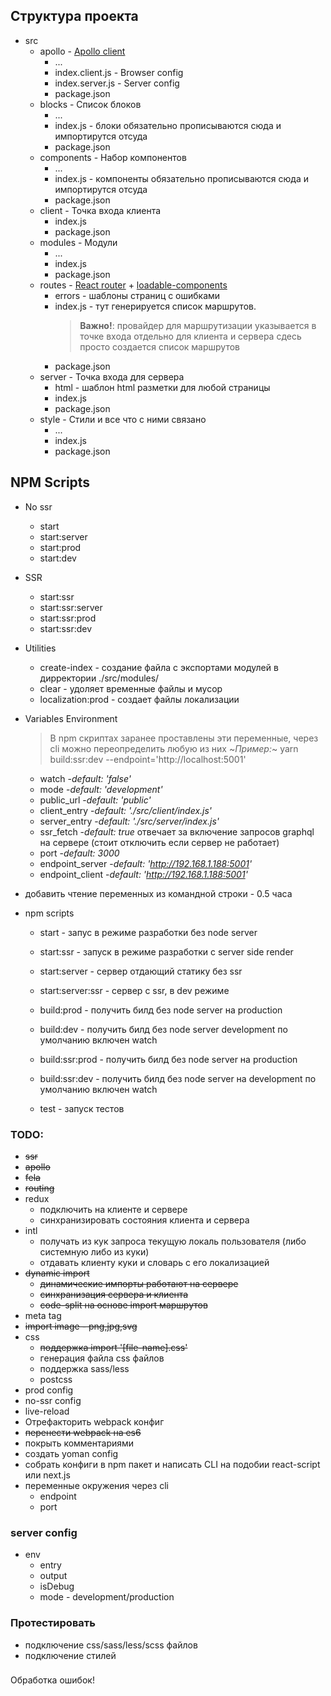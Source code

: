 

## Структура проекта

* src
    * apollo - [Apollo client](https://www.apollographql.com/)
        * ...
        * index.client.js - Browser config
        * index.server.js - Server config
        * package.json
    * blocks - Список блоков
        * ...
        * index.js - блоки обязательно прописываются сюда и импортирутся отсуда
        * package.json
    * components - Набор компонентов
        * ...
        * index.js - компоненты обязательно прописываются сюда и импортирутся отсуда
        * package.json
    * client - Точка входа клиента
        * index.js 
        * package.json
    * modules - Модули 
        * ...
        * index.js
        * package.json
    * routes - [React router](https://reacttraining.com/) + [loadable-components](https://github.com/smooth-code/loadable-components)
        * errors - шаблоны страниц с ошибками
        * index.js - тут генерируется список маршрутов. 
            > **Важно!**: провайдер для маршрутизации указывается в точке входа отдельно для клиента и сервера
            сдесь просто создается список маршрутов
        * package.json
    * server - Точка входа для сервера
        * html - шаблон html разметки для любой страницы
        * index.js 
        * package.json
    * style - Стили и все что с ними связано
        * ...
        * index.js
        * package.json


## NPM Scripts

* No ssr
    * start
    * start:server
    * start:prod
    * start:dev
    
* SSR
    * start:ssr 
    * start:ssr:server
    * start:ssr:prod
    * start:ssr:dev

* Utilities
    * create-index - создание файла с экспортами модулей в дирректории ./src/modules/   
    * clear - удоляет временные файлы и мусор
    * localization:prod - создает файлы локализации  
    

* Variables Environment
    > В npm скриптах заранее проставлены эти переменные, через cli можно переопределить любую из них
     ~*Пример:*~ yarn build:ssr:dev --endpoint='http://localhost:5001'
    * watch -*default: 'false'*
    * mode -*default: 'development'*
    * public_url -*default: 'public'*
    * client_entry -*default: './src/client/index.js'*
    * server_entry -*default: './src/server/index.js'*
    * ssr_fetch -*default: true* отвечает за включение запросов graphql на сервере (стоит отключить если сервер не работает)
    * port -*default: 3000* 
    * endpoint_server -*default: 'http://192.168.1.188:5001'* 
    * endpoint_client -*default: 'http://192.168.1.188:5001'* 




* добавить чтение переменных из командной строки - 0.5 часа
* npm scripts
    * start - запус в режиме разработки без node server
    * start:ssr - запуск в режиме разработки с server side render
    * start:server - сервер отдающий статику без ssr
    * start:server:ssr - сервер с ssr, в dev режиме
    
    * build:prod - получить билд без node server на production
    * build:dev - получить билд без node server development по умолчанию включен watch
    
    * build:ssr:prod - получить билд без node server на production
    * build:ssr:dev - получить билд без node server на development по умолчанию включен watch
    * test - запуск тестов
    




### TODO:
* ~~ssr~~
* ~~apollo~~
* ~~fela~~
* ~~routing~~
* redux
    * подключить на клиенте и сервере
    * синхранизировать состояния клиента и сервера
* intl
    * получать из кук запроса текущую локаль пользователя (либо системную либо из куки)
    * отдавать клиенту куки и словарь с его локализацией
* ~~dynamic import~~
    * ~~динамические импорты работают на сервере~~
    * ~~синхранизация сервера и клиента~~
    * ~~code-split на основе import маршрутов~~
* meta tag
* ~~import image - png,jpg,svg~~
* css
    * ~~поддержка import '[file-name].css'~~
    * генерация файла css файлов
    * поддержка sass/less
    * postcss
* prod config
* no-ssr config
* live-reload
* Отрефакторить webpack конфиг
* ~~перенести webpack на es6~~
* покрыть комментариями
* создать yoman config
* собрать конфиги в npm пакет и написать CLI на подобии react-script или next.js
* переменные окружения через cli
    * endpoint
    * port
    


### server config
* env
    * entry
    * output
    * isDebug
    * mode - development/production
 



### Протестировать

* подключение css/sass/less/scss файлов
* подключение стилей


###

Обработка ошибок!

